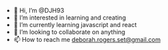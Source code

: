 - 👋 Hi, I’m @DJH93
- 👀 I’m interested in learning and creating 
- 🌱 I’m currently learning javascript and react 
- 💞️ I’m looking to collaborate on anything 
- 📫 How to reach me deborah.rogers.set@gmail.com

<!---
DJH93/DJH93 is a ✨ special ✨ repository because its `README.md` (this file) appears on your GitHub profile.
You can click the Preview link to take a look at your changes.
--->
